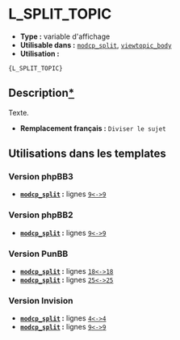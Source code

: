 # L_SPLIT_TOPIC
* __Type :__ variable d'affichage
* __Utilisable dans :__ [`modcp_split`](../tpl/modcp_split.md#readme), [`viewtopic_body`](../tpl/viewtopic_body.md#readme)
* __Utilisation :__

```smarty
{L_SPLIT_TOPIC}
```

## Description[*](https://fa-tvars.appspot.com/var/L_SPLIT_TOPIC)
Texte.

* __Remplacement français :__ `Diviser le sujet`


## Utilisations dans les templates

### Version phpBB3
* __[`modcp_split`](../tpl/modcp_split.md#readme) :__ lignes [`9`](../src/prosilver/modcp_split.tpl#L9)[`<->`](../src/prosilver/modcp_split.tpl#L9-L9)[`9`](../src/prosilver/modcp_split.tpl#L9)

### Version phpBB2
* __[`modcp_split`](../tpl/modcp_split.md#readme) :__ lignes [`9`](../src/subsilver/modcp_split.tpl#L9)[`<->`](../src/subsilver/modcp_split.tpl#L9-L9)[`9`](../src/subsilver/modcp_split.tpl#L9)

### Version PunBB
* __[`modcp_split`](../tpl/modcp_split.md#readme) :__ lignes [`18`](../src/punbb/modcp_split.tpl#L18)[`<->`](../src/punbb/modcp_split.tpl#L18-L18)[`18`](../src/punbb/modcp_split.tpl#L18)
* __[`modcp_split`](../tpl/modcp_split.md#readme) :__ lignes [`25`](../src/punbb/modcp_split.tpl#L25)[`<->`](../src/punbb/modcp_split.tpl#L25-L25)[`25`](../src/punbb/modcp_split.tpl#L25)

### Version Invision
* __[`modcp_split`](../tpl/modcp_split.md#readme) :__ lignes [`4`](../src/invision/modcp_split.tpl#L4)[`<->`](../src/invision/modcp_split.tpl#L4-L4)[`4`](../src/invision/modcp_split.tpl#L4)
* __[`modcp_split`](../tpl/modcp_split.md#readme) :__ lignes [`9`](../src/invision/modcp_split.tpl#L9)[`<->`](../src/invision/modcp_split.tpl#L9-L9)[`9`](../src/invision/modcp_split.tpl#L9)

